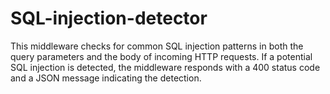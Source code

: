 # SQL-injection-detector
This middleware checks for common SQL injection patterns in both the query parameters and the body of incoming HTTP requests. If a potential SQL injection is detected, the middleware responds with a 400 status code and a JSON message indicating the detection.
